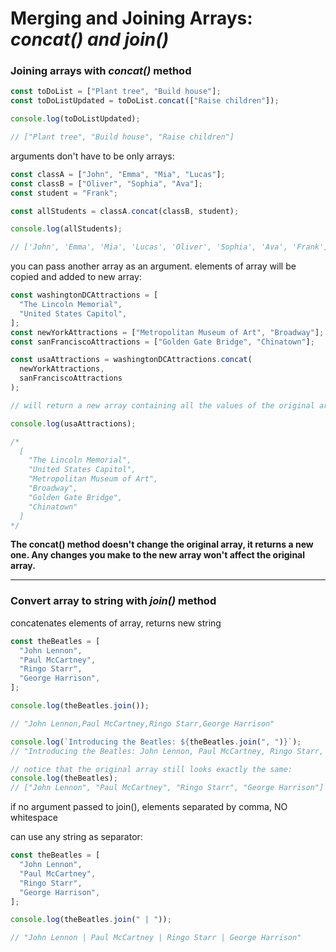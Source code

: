 # **Merging and Joining Arrays:** _concat() and join()_

### Joining arrays with _concat()_ method

```js
const toDoList = ["Plant tree", "Build house"];
const toDoListUpdated = toDoList.concat(["Raise children"]);

console.log(toDoListUpdated);

// ["Plant tree", "Build house", "Raise children"]
```

arguments don't have to be only arrays:

```js
const classA = ["John", "Emma", "Mia", "Lucas"];
const classB = ["Oliver", "Sophia", "Ava"];
const student = "Frank";

const allStudents = classA.concat(classB, student);

console.log(allStudents);

// ['John', 'Emma', 'Mia', 'Lucas', 'Oliver', 'Sophia', 'Ava', 'Frank']
```

you can pass another array as an argument. elements of array will be copied and added to new array:

```js
const washingtonDCAttractions = [
  "The Lincoln Memorial",
  "United States Capitol",
];
const newYorkAttractions = ["Metropolitan Museum of Art", "Broadway"];
const sanFranciscoAttractions = ["Golden Gate Bridge", "Chinatown"];

const usaAttractions = washingtonDCAttractions.concat(
  newYorkAttractions,
  sanFranciscoAttractions
);

// will return a new array containing all the values of the original arrays

console.log(usaAttractions);

/*
  [
    "The Lincoln Memorial",
    "United States Capitol",
    "Metropolitan Museum of Art",
    "Broadway",
    "Golden Gate Bridge",
    "Chinatown"
  ]
*/
```

**The concat() method doesn't change the original array, it returns a new one. Any changes you make to the new array won't affect the original array.**

---

### Convert array to string with _join()_ method

concatenates elements of array, returns new string

```js
const theBeatles = [
  "John Lennon",
  "Paul McCartney",
  "Ringo Starr",
  "George Harrison",
];

console.log(theBeatles.join());

// "John Lennon,Paul McCartney,Ringo Starr,George Harrison"

console.log(`Introducing the Beatles: ${theBeatles.join(", ")}`);
// "Introducing the Beatles: John Lennon, Paul McCartney, Ringo Starr, George Harrison"

// notice that the original array still looks exactly the same:
console.log(theBeatles);
// ["John Lennon", "Paul McCartney", "Ringo Starr", "George Harrison"]
```

if no argument passed to join(), elements separated by comma, NO whitespace

can use any string as separator:

```js
const theBeatles = [
  "John Lennon",
  "Paul McCartney",
  "Ringo Starr",
  "George Harrison",
];

console.log(theBeatles.join(" | "));

// "John Lennon | Paul McCartney | Ringo Starr | George Harrison"
```
